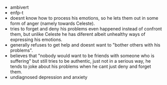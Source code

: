 - ambivert
- enfp-t
- doesnt know how to process his emotions, so he lets them out in some form of anger (namely towards Celeste).
- tries to forget and deny his problems even happened instead of confront them, but unlike Celeste he has diferent albeit unhealthy ways of expressing his emotions.
- generally refuses to get help and doesnt want to "bother others with his problems".
- believes that "nobody would want to be friends with someone who is suffering" but still tries to be authentic, just not in a serious way, he tends to joke about his problems when he cant just deny and forget them.
- undiagnosed depression and anxiety